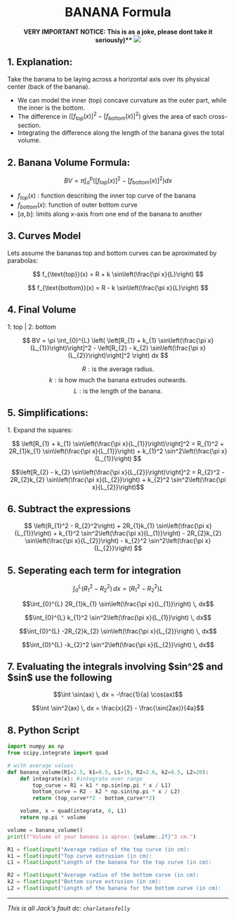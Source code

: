 <div align="center">
   <h1>BANANA Formula</h1>
   
   <b> VERY IMPORTANT NOTICE: This is as a joke, please dont take it seriously)** </b>
   <img src="https://github.com/user-attachments/assets/4bc3df09-cc20-4885-87d8-4001c7190040">
</div>

<div><h2>1. Explanation:</h2></div>

Take the banana to be laying across a horizontal axis over its physical center (back of the banana).  
* We can model the inner (top) concave curvature as the outer part, while the inner is the bottom.  
* The difference in $\left([f_{\text{top}}(x)]^2 - [f_{\text{bottom}}(x)]^2\right)$ gives the area of each cross-section.  
* Integrating the difference along the length of the banana gives the total volume.

<div><h2>2. Banana Volume Formula:</h2></div>

$$
BV = \pi \int_{a}^{b} \left( [f_{\text{top}}(x)]^2 - [f_{\text{bottom}}(x)]^2 \right) dx
$$

* $f_{top}(x)$ : function describing the inner top curve of the banana
* $f_{bottom}(x)$: function of outer bottom curve
* $[a, b]$: limits along x-axis from one end of the banana to another

<div><h2>3. Curves Model</h2></div>
Lets assume the bananas top and bottom curves can be aproximated by parabolas:

$$
f_{\text{top}}(x) = R + k \sin\left(\frac{\pi x}{L}\right)
$$

$$
f_{\text{bottom}}(x) = R - k \sin\left(\frac{\pi x}{L}\right)
$$


<div><h2>4. Final Volume</h2></div>
1: top | 2: bottom

$$
BV = \pi \int_{0}^{L} \left( \left[R_{1} + k_{1} \sin\left(\frac{\pi x}{L_{1}}\right)\right]^2 - \left[R_{2} - k_{2} \sin\left(\frac{\pi x}{L_{2}}\right)\right]^2 \right) dx
$$


$$R: \text{is the average radius.}$$
$$k: \text{is how much the banana extrudes outwards.}$$
$$L: \text{is the length of the banana.}$$


<div><h2>5. Simplifications:</h2></div>
1. Expand the squares:
   
$$
\left[R_{1} + k_{1} \sin\left(\frac{\pi x}{L_{1}}\right)\right]^2 = R_{1}^2 + 2R_{1}k_{1} \sin\left(\frac{\pi x}{L_{1}}\right) + k_{1}^2 \sin^2\left(\frac{\pi x}{L_{1}}\right)
$$

$$\left[R_{2} - k_{2} \sin\left(\frac{\pi x}{L_{2}}\right)\right]^2 = R_{2}^2 - 2R_{2}k_{2} \sin\left(\frac{\pi x}{L_{2}}\right) + k_{2}^2 \sin^2\left(\frac{\pi x}{L_{2}}\right)$$

<div><h2>6. Subtract the expressions</h2></div>

$$
\left(R_{1}^2 - R_{2}^2\right) + 2R_{1}k_{1} \sin\left(\frac{\pi x}{L_{1}}\right) + k_{1}^2 \sin^2\left(\frac{\pi x}{L_{1}}\right) - 2R_{2}k_{2} \sin\left(\frac{\pi x}{L_{2}}\right) - k_{2}^2 \sin^2\left(\frac{\pi x}{L_{2}}\right)
$$

<div><h2>5. Seperating each term for integration</h2></div>

$$\int_{0}^{L} (R_{1}^2 - R_{2}^2) \, dx = (R_{1}^2 - R_{2}^2) L$$

$$\int_{0}^{L} 2R_{1}k_{1} \sin\left(\frac{\pi x}{L_{1}}\right) \, dx$$

$$\int_{0}^{L} k_{1}^2 \sin^2\left(\frac{\pi x}{L_{1}}\right) \, dx$$

$$\int_{0}^{L} -2R_{2}k_{2} \sin\left(\frac{\pi x}{L_{2}}\right) \, dx$$

$$\int_{0}^{L} -k_{2}^2 \sin^2\left(\frac{\pi x}{L_{2}}\right) \, dx$$


<div><h2>7. Evaluating the integrals involving $sin^2$ and $sin$ use the following</h2></div>

$$\int \sin(ax) \, dx = -\frac{1}{a} \cos(ax)$$

$$\int \sin^2(ax) \, dx = \frac{x}{2} - \frac{\sin(2ax)}{4a}$$


<div><h2>8. Python Script</h2></div>

```py
import numpy as np
from scipy.integrate import quad

# with average values
def banana_volume(R1=2.5, k1=0.5, L1=19, R2=2.6, k2=0.5, L2=20):
    def integrate(x): #integrate over range
        top_curve = R1 + k1 * np.sin(np.pi * x / L1)
        bottom_curve = R2 - k2 * np.sin(np.pi * x / L2)
        return (top_curve**2 - bottom_curve**2)

    volume, x = quad(integrate, 0, L1)
    return np.pi * volume

volume = banana_volume()
print(f"Volume of your banana is aprox: {volume:.2f}^3 cm.")

R1 = float(input("Average radius of the top curve (in cm):              "))
k1 = float(input("Top curve extrusion (in cm):                          "))
L1 = float(input("Length of the banana for the top curve (in cm):       "))

R2 = float(input("Average radius of the bottom curve (in cm):           "))
k2 = float(input("Bottom curve extrusion (in cm):                       "))
L2 = float(input("Length of the banana for the bottom curve (in cm):    "))
```

---
*This is all Jack's fault dc: `charlatansfolly`*
